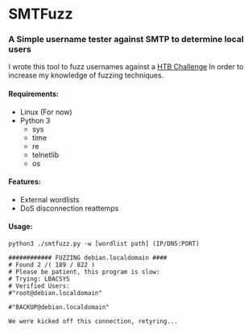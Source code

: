 # SMTFuzz
### A Simple username tester against SMTP to determine local users
I wrote this tool to fuzz usernames against a [HTB Challenge](https://github.com/e-war/Writeups/tree/master/HackTheBox/Trick) In order to increase my knowledge of fuzzing techniques.

#### Requirements:

- Linux (For now)
- Python 3
    - sys
    - time
    - re
    - telnetlib
    - os

#### Features:
- External wordlists
- DoS disconnection reattemps

#### Usage:
`python3 ./smtfuzz.py -w [wordlist path] (IP/DNS:PORT)`

```
############ FUZZING debian.localdomain ####
# Found 2 /( 189 / 822 )
# Please be patient, this program is slow:
# Trying: LBACSYS
# Verified Users:
#"root@debian.localdomain"

#"BACKUP@debian.localdomain"

We were kicked off this connection, retyring...
```